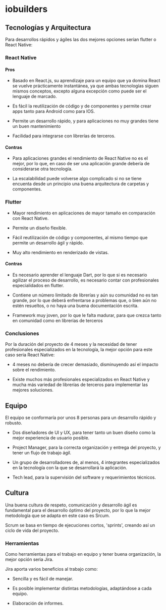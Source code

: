 # iobuilders

## Tecnologías y Arquitectura
Para desarrollos rápidos y ágiles las dos mejores opciones serían flutter o React Native:

### React Native
#### Pros

* Basado en React.js, su aprendizaje para un equipo que ya domina React se vuelve prácticamente instantánea, ya que ambas tecnologías siguen mismos conceptos, excepto alguna excepción como puede ser el lenguaje de marcado.

* Es fácil la reutilización de código y de componentes y permite crear apps tanto para Android como para IOS.

* Permite un desarrollo rápido, y para aplicaciones no muy grandes tiene un buen mantenimiento

* Facilidad para integrarse con librerías de terceros.

#### Contras

* Para aplicaciones grandes el rendimiento de React Native no es el mejor, por lo que, en caso de ser una aplicación grande debería de considerarse otra tecnología.

* La escalabilidad puede volverse algo complicado si no se tiene encuenta desde un principio una buena arquitectura de carpetas y componentes.

### Flutter

* Mayor rendimiento en aplicaciones de mayor tamaño en comparación con React Native.

* Permite un diseño flexible.

* Fácil reutilización de código y componentes, al mismo tiempo que permite un desarrollo ágil y rápido.

* Muy alto rendimiento en renderizado de vistas.

#### Contras
* Es necesario aprender el lenguaje Dart, por lo que si es necesario agilizar el proceso de desarrollo, es necesario contar con profesionales especialidados en flutter.

* Contiene un número limitado de librerías y aún su comunidad no es tan grande, por lo que deberá enfrentarse a problemas que, o bien aún no estén resueltos, o no haya una buena documentación escrita.

* Framework muy joven, por lo que le falta madurar, para que crezca tanto en comunidad como en librerías de terceros

### Conclusiones

Por la duración del proyecto de 4 meses y la necesidad de tener profesionales especializados en la tecnología, la mejor opción para este caso seria React Native:

* 4 meses no debería de crecer demasiado, disminuyendo así el impacto sobre el rendimiento.

* Existe muchos más profesionales especializados en React Native y mucha más variedad de librerías de terceros para implementar las mejores soluciones.

## Equipo
El equipo se conformaría por unos 8 personas para un desarrollo rápido y robusto.

* Dos diseñadores de UI y UX, para tener tanto un buen diseño como la mejor experiencia de usuario posible.

* Project Manager, para la correcta organización y entrega del proyecto, y tener un flujo de trabajo ágil.

* Un grupo de desarrolladores de, al menos, 4 integrantes especializados en la tecnología con la que se desarrollará la aplicación.

* Tech lead, para la supervisión del software y requerimientos técnicos.

## Cultura
Una buena cultura de respeto, comunicación y desarrollo ágil es fundamental para el desarrollo óptimo del proyecto, por lo que la mejor metodología que se adapta en este caso es Srcum.

Scrum se basa en tiempo de ejecuciones cortos, 'sprints', creando así un ciclo de vida del proyecto.

### Herramientas
Como herramientas para el trabajo en equipo y tener buena organización, la mejor opción seria Jira.

Jira aporta varios beneficios al trabajo como:

* Sencilla y es fácil de manejar.

* Es posible implementar distintas metodologías, adaptándose a cada equipo.

* Elaboración de informes.